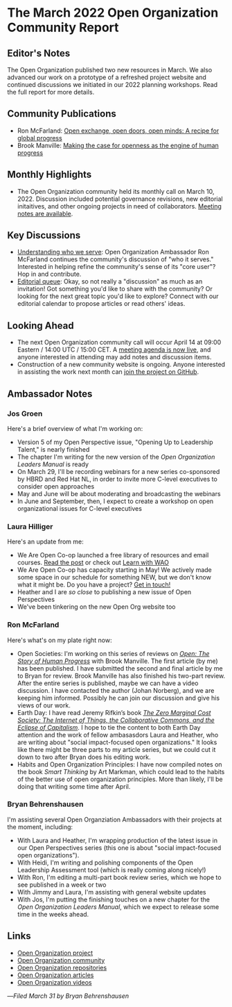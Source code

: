 # The March 2022 Open Organization Community Report

## Editor's Notes

The Open Organization published two new resources in March. We also advanced our work on a prototype of a refreshed project website and continued discussions we initiated in our 2022 planning workshops. Read the full report for more details.

## Community Publications

- Ron McFarland: [Open exchange, open doors, open minds: A recipe for global progress](https://opensource.com/open-organization/22/3/open-history-human-progress)
- Brook Manville: [Making the case for openness as the engine of human progress](https://opensource.com/open-organization/22/3/making-case-openness-engine-human-progress)

## Monthly Highlights

- The Open Organization community held its monthly call on March 10, 2022. Discussion included potential governance revisions, new editorial initaitives, and other ongoing projects in need of collaborators. [Meeting notes are available](https://www.theopenorganization.community/t/march-10-2022-meeting/318).

## Key Discussions

- [Understanding who we serve](https://www.theopenorganization.community/t/understanding-who-we-serve/283/4): Open Organization Ambassador Ron McFarland continues the community's discussion of "who it serves." Interested in helping refine the community's sense of its "core user"? Hop in and contribute.
- [Editorial queue](https://github.com/open-organization/editorial/projects/1): Okay, so not really a "discussion" as much as an invitation! Got something you'd like to share with the community? Or looking for the next great topic you'd like to explore? Connect with our editorial calendar to propose articles or read others' ideas.

## Looking Ahead

- The next Open Organization community call will occur April 14 at 09:00 Eastern / 14:00 UTC / 15:00 CET. A [meeting agenda is now live](https://notes.theopenorganization.org/tYQqKOw0QSul8F_MWTmmpg#), and anyone interested in attending may add notes and discussion items.
- Construction of a new community website is ongoing. Anyone interested in assisting the work next month can [join the project on GitHub](https://github.com/open-organization/new-website).

## Ambassador Notes

### Jos Groen
Here's a brief overview of what I'm working on:

- Version 5 of my Open Perspective issue, "Opening Up to Leadership Talent," is nearly finished
- The chapter I'm writing for the new version of the *Open Organization Leaders Manual* is ready
- On March 29, I'll be recording webinars for a new series co-sponsored by HBRD and Red Hat NL, in order to invite more C-level executives to consider open approaches
- May and June will be about moderating and broadcasting the webinars
- In June and September, then, I expect to create a workshop on open organizational issues for C-level executives

### Laura Hilliger
Here's an update from me:

- We Are Open Co-op launched a free library of resources and email courses. [Read the post](https://blog.weareopen.coop/learn-with-we-are-open-co-op-8a4dd9f31874) or check out [Learn with WAO](https://learnwith.weareopen.coop)
- We Are Open Co-op has capacity starting in May! We actively made some space in our schedule for something NEW, but we don't know what it might be. Do you have a project? [Get in touch!](https://weareopen.coop/) 
- Heather and I are *so close* to publishing a new issue of Open Perspectives
- We've been tinkering on the new Open Org website too

### Ron McFarland
Here's what's on my plate right now:

- Open Societies:  I'm working on this series of reviews on [*Open: The Story of Human Progress*](https://www.goodreads.com/book/show/52342434-open) with Brook Manville. The first article (by me) has been published.  I have submitted the second and final article by me to Bryan for review. Brook Manville has also finished his two-part review.  After the entire series is published, maybe we can have a video discussion.  I have contacted the author (Johan Norberg), and we are keeping him informed. Possibly he can join our discussion and give his views of our work.
- Earth Day: I have read Jeremy Rifkin’s book [*The Zero Marginal Cost Society: The Internet of Things, the Collaborative Commons, and the Eclipse of Capitalism*](https://www.goodreads.com/book/show/18594514-the-zero-marginal-cost-society). I hope to tie the content to both Earth Day attention and the work of fellow ambasasdors Laura and Heather, who are writing about "social impact-focused open organizations."  It looks like there might be three parts to my article series, but we could cut it down to two after Bryan does his editing work.
- Habits and Open Organization Principles: I have now compiled notes on the book *Smart Thinking* by Art Markman, which could lead to the habits of the better use of open organization principles. More than likely, I'll be doing that writing some time after April.

### Bryan Behrenshausen
I'm assisting several Open Organziation Ambassadors with their projects at the moment, including:

- With Laura and Heather, I'm wrapping production of the latest issue in our Open Perspectives series (this one is about "social impact-focused open organizations").
- With Heidi, I'm writing and polishing components of the Open Leadership Assessment tool (which is really coming along nicely!)
- With Ron, I'm editing a multi-part book review series, which we hope to see published in a week or two
- With Jimmy and Laura, I'm assisting with general website updates
- With Jos, I'm putting the finishing touches on a new chapter for the *Open Organization Leaders Manual*, which we expect to release some time in the weeks ahead.

## Links

- [Open Organization project](http://theopenorganization.org/)
- [Open Organization community](http://theopenorganization.community)
- [Open Organization repositories](http://github.com/open-organization)
- [Open Organization articles](http://opensource.com/open-organization)
- [Open Organization videos](http://theopenorganization.tv)

—*Filed March 31 by Bryan Behrenshausen*
